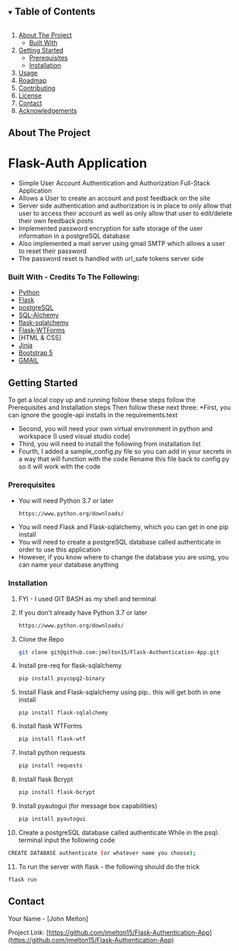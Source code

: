 <!-- TABLE OF CONTENTS -->
<details open="open">
  <summary><h2 style="display: inline-block">Table of Contents</h2></summary>
  <ol>
    <li>
      <a href="#about-the-project">About The Project</a>
      <ul>
        <li><a href="#built-with">Built With</a></li>
      </ul>
    </li>
    <li>
      <a href="#getting-started">Getting Started</a>
      <ul>
        <li><a href="#prerequisites">Prerequisites</a></li>
        <li><a href="#installation">Installation</a></li>
      </ul>
    </li>
    <li><a href="#usage">Usage</a></li>
    <li><a href="#roadmap">Roadmap</a></li>
    <li><a href="#contributing">Contributing</a></li>
    <li><a href="#license">License</a></li>
    <li><a href="#contact">Contact</a></li>
    <li><a href="#acknowledgements">Acknowledgements</a></li>
  </ol>
</details>



<!-- ABOUT THE PROJECT -->
## About The Project

# Flask-Auth Application
* Simple User Account Authentication and Authorization Full-Stack Application
* Allows a User to create an account and post feedback on the site
* Server side authentication and authorization is in place to only allow that user to access their account
  as well as only allow that user to edit/delete their own feedback posts
* Implemented password encryption for safe storage of the user information in a postgreSQL database
* Also implemented a mail server using gmail SMTP which allows a user to reset their password
* The password reset is handled with url_safe tokens server side


### Built With - Credits To The Following:

* [Python](https://www.python.org/)
* [Flask](https://flask.palletsprojects.com/en/1.1.x/)
* [postgreSQL](https://www.postgresql.org/)
* [SQL-Alchemy](https://www.sqlalchemy.org/)
* [flask-sqlalchemy](https://flask-sqlalchemy.palletsprojects.com/en/2.x/)
* [Flask-WTForms](https://flask-wtf.readthedocs.io/en/stable/)
* [HTML & CSS]
* [Jinja](https://jinja.palletsprojects.com/en/2.11.x/)
* [Bootstrap 5](https://getbootstrap.com/)
* [GMAIL](https://google.com)



<!-- GETTING STARTED -->
## Getting Started

To get a local copy up and running follow these steps follow the Prerequisites and Installation steps
Then follow these next three:
*First, you can ignore the google-api installs in the requirements.text
* Second, you will need your own virtual environment in python and workspace (I used visual studio code)
* Third, you will need to install the following from installation list
* Fourth, I added a sample_config.py file so you can add in your secrets in a way that will function with the code
  Rename this file back to config.py so it will work with the code


### Prerequisites

* You will need Python 3.7 or later
  ```sh
  https://www.python.org/downloads/
  ```
* You will need Flask and Flask-sqlalchemy, which you can get in one pip install
* You will need to create a postgreSQL database called authenticate in order to use this application
* However, if you know where to change the database you are using, you can name your database anything


### Installation

1. FYI - I used GIT BASH as my shell and terminal

2. If you don't already have Python 3.7 or later
   ```sh
   https://www.python.org/downloads/
   ```
3. Clone the Repo 
   ```sh
   git clone git@github.com:jmelton15/Flask-Authentication-App.git
   ```
4. Install pre-req for flask-sqlalchemy
   ```sh
   pip install psycopg2-binary
   ```
5. Install Flask and Flask-sqlalchemy using pip.. this will get both in one install
   ```
   pip install flask-sqlalchemy
   ```
6. Install flask WTForms
   ```sh
   pip install flask-wtf
   ```
7. Install python requests
   ```sh
   pip install requests
   ```
8. Install flask Bcrypt
   ```sh
   pip install flask-bcrypt
   ```
9. Install pyautogui (for message box capabilities)
   ```sh
   pip install pyautogui
   ```
10. Create a postgreSQL database called authenticate
   While in the psql: terminal input the following code
   ```sh
   CREATE DATABASE authenticate (or whatever name you choose);
   ```
11. To run the server with flask - the following should do the trick
   ```
   flask run
   ```

<!-- CONTACT -->
## Contact

Your Name - [John Melton]

Project Link: [https://github.com/jmelton15/Flask-Authentication-App](https://github.com/jmelton15/Flask-Authentication-App)

